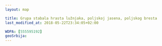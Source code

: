 ```yaml
---
layout: map

title: Grupa stabala hrasta lužnjaka, poljskoj jasena, poljskog bresta i sitnolisne lipe – Ljubičevo
last_modified_at: 2018-05-22T23:34:05+02:00

WDPA: [555595192]
geoSrbija:
---
```

